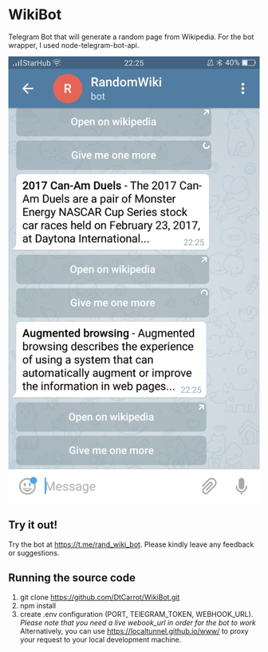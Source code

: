 # WikiBot
Telegram Bot that will generate a random page from Wikipedia. For the bot wrapper, I used node-telegram-bot-api.

![Screenshot](screenshot.png)

## Try it out!

Try the bot at https://t.me/rand_wiki_bot. Please kindly leave any feedback or suggestions.

## Running the source code

1. git clone https://github.com/DtCarrot/WikiBot.git
2. npm install 
3. create .env configuration (PORT, TElEGRAM_TOKEN, WEBHOOK_URL). 
  *Please note that you need a live webook_url in order for the bot to work* 
  Alternatively, you can use https://localtunnel.github.io/www/ to proxy your request to your local development machine. 
  
 
 
 
